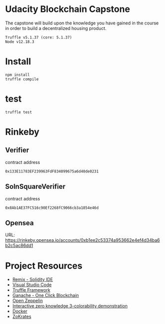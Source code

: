 # Udacity Blockchain Capstone

The capstone will build upon the knowledge you have gained in the course in order to build a decentralized housing product. 

```$xslt
Truffle v5.1.37 (core: 5.1.37)
Node v12.18.3
```

# Install

```$xslt
npm install
truffle compile
```


# test

```
truffle test
```

# Rinkeby

## Verifier

contract address

```$xslt
0x133E11783EF239963FdF834099675a6d40de0231
```

## SolnSquareVerifier

contract address

```$xslt
0x8Ab1AE37FC516c90Ef2268fC9066cb3a1854e46d
```

## Opensea

URL: https://rinkeby.opensea.io/accounts/0xb1ee2c53374a953662e4ef4d34ba6b2c5ac86dd1

# Project Resources

* [Remix - Solidity IDE](https://remix.ethereum.org/)
* [Visual Studio Code](https://code.visualstudio.com/)
* [Truffle Framework](https://truffleframework.com/)
* [Ganache - One Click Blockchain](https://truffleframework.com/ganache)
* [Open Zeppelin ](https://openzeppelin.org/)
* [Interactive zero knowledge 3-colorability demonstration](http://web.mit.edu/~ezyang/Public/graph/svg.html)
* [Docker](https://docs.docker.com/install/)
* [ZoKrates](https://github.com/Zokrates/ZoKrates)
